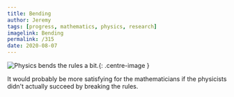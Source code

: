 ```yaml
---
title: Bending
author: Jeremy
tags: [progress, mathematics, physics, research]
imagelink: Bending
permalink: /315
date: 2020-08-07
---
```


![Physics bends the rules a bit.](https://res.cloudinary.com/dh3hm8pb7/image/upload/c_scale,q_auto:best/v1535842782/Handwaving/Published/Bending.png){: .centre-image }

It would probably be more satisfying for the mathematicians if the physicists didn't actually succeed by breaking the rules.
